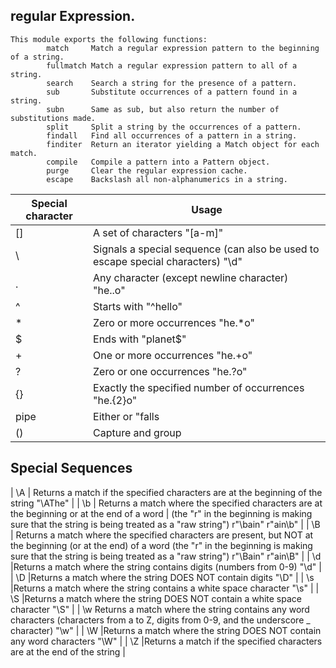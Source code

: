 ## regular Expression.
```
This module exports the following functions:
        match     Match a regular expression pattern to the beginning of a string.
        fullmatch Match a regular expression pattern to all of a string.
        search    Search a string for the presence of a pattern.
        sub       Substitute occurrences of a pattern found in a string.
        subn      Same as sub, but also return the number of substitutions made.
        split     Split a string by the occurrences of a pattern.
        findall   Find all occurrences of a pattern in a string.
        finditer  Return an iterator yielding a Match object for each match.
        compile   Compile a pattern into a Pattern object.
        purge     Clear the regular expression cache.
        escape    Backslash all non-alphanumerics in a string.

```

| Special character               | Usage                          |
| ------------------------------- | --------------------------------------------- |
| [] | A set of characters	"[a-m]" |
| \ | Signals a special sequence (can also be used to escape special characters) "\d" |
| . | Any character (except newline character)	"he..o" |
| ^ | Starts with	"^hello" |
| *| Zero or more occurrences	"he.*o" |
| $| Ends with	"planet$" |
| + | 	One or more occurrences	"he.+o" |
| ? | 	Zero or one occurrences	"he.?o" |
|{}| Exactly the specified number of occurrences	"he.{2}o" |
| pipe | Either or	"falls|stays" |
|() |	Capture and group |


## Special Sequences
| \A |	Returns a match if the specified characters are at the beginning of the string	"\AThe"	 |
| \b |	Returns a match where the specified characters are at the beginning or at the end of a word |
 (the "r" in the beginning is making sure that the string is being treated as a "raw string")	r"\bain"  r"ain\b"	|
| \B	| Returns a match where the specified characters are present, but NOT at the beginning (or at the end) of a word
 (the "r" in the beginning is making sure that the string is being treated as a "raw string")	r"\Bain" r"ain\B"	|
| \d	|Returns a match where the string contains digits (numbers from 0-9)	"\d"	|
| \D	|Returns a match where the string DOES NOT contain digits	"\D"	|
| \s	|Returns a match where the string contains a white space character	"\s"	|
| \S	|Returns a match where the string DOES NOT contain a white space character	"\S" |
| \w Returns a match where the string contains any word characters (characters from a to Z, digits from 0-9, and the underscore _ character) "\w" |	
| \W	|Returns a match where the string DOES NOT contain any word characters	"\W"	|
| \Z	|Returns a match if the specified characters are at the end of the string |

